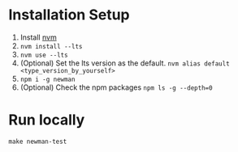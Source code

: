 # Installation Setup
1. Install [nvm](https://github.com/nvm-sh/nvm)
2. `nvm install --lts`
3. `nvm use --lts`
4. (Optional) Set the lts version as the default.
   `nvm alias default <type_version_by_yourself>`
5. `npm i -g newman`
6. (Optional) Check the npm packages
   `npm ls -g --depth=0`

# Run locally
`make newman-test`